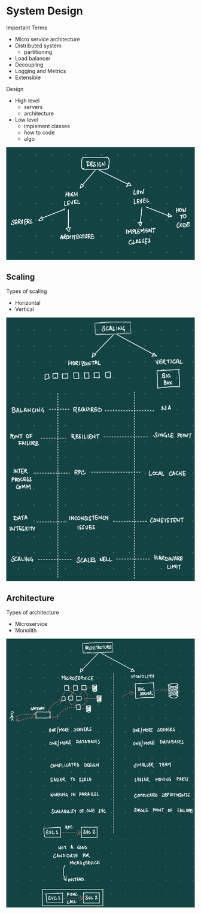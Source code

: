 # System Design
Important Terms
- Micro service architecture
- Distributed system
    - partitioning
- Load balancer
- Decoupling
- Logging and Metrics
- Extensible

Design
- High level
    - servers
    - architecture
- Low level
    - implement classes
    - how to code
    - algo

![HighLevel vs LowLevel](./assets/design.png)

## Scaling
Types of scaling
- Horizontal
- Vertical

![Scaling](./assets/scaling.PNG)


## Architecture
Types of architecture
- Microservice
- Monolith

![Scaling](./assets/architecture.jpg)
